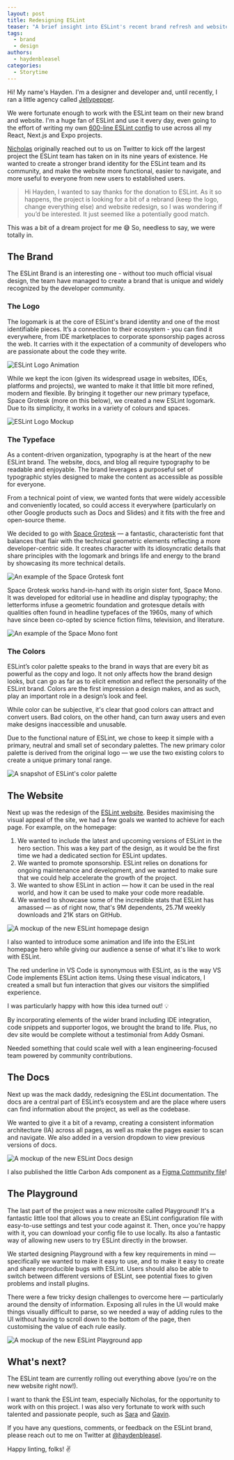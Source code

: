 ```yaml
---
layout: post
title: Redesigning ESLint
teaser: "A brief insight into ESLint's recent brand refresh and website redesign."
tags:
  - brand
  - design
authors:
  - haydenbleasel
categories:
  - Storytime
---
```


Hi! My name's Hayden. I'm a designer and developer and, until recently, I ran a little agency called [Jellypepper](https://jellypepper.com).

We were fortunate enough to work with the ESLint team on their new brand and website. I'm a huge fan of ESLint and use it every day, even going to the effort of writing my own [600-line ESLint config](https://github.com/haydenbleasel/harmony) to use across all my React, Next.js and Expo projects.

[Nicholas](https://github.com/nzakas) originally reached out to us on Twitter to kick off the largest project the ESLint team has taken on in its nine years of existence. He wanted to create a stronger brand identity for the ESLint team and its community, and make the website more functional, easier to navigate, and more useful to everyone from new users to established users. 

> Hi Hayden, I wanted to say thanks for the donation to ESLint. As it so happens, the project is looking for a bit of a rebrand (keep the logo, change everything else) and website redesign, so I was wondering if you’d be interested. It just seemed like a potentially good match.

This was a bit of a dream project for me 😅 So, needless to say, we were totally in.

## The Brand

The ESLint Brand is an interesting one - without too much official visual design, the team have managed to create a brand that is unique and widely recognized by the developer community.

### The Logo

The logomark is at the core of ESLint's brand identity and one of the most identifiable pieces. It’s a connection to their ecosystem - you can find it everywhere, from IDE marketplaces to corporate sponsorship pages across the web. It carries with it the expectation of a community of developers who are passionate about the code they write.

![ESLint Logo Animation](/assets/images/blog/2022/eslint-logo-animation.gif)

While we kept the icon (given its widespread usage in websites, IDEs, platforms and projects), we wanted to make it that little bit more refined, modern and flexible. By bringing it together our new primary typeface, Space Grotesk (more on this below), we created a new ESLint logomark. Due to its simplicity, it works in a variety of colours and spaces.

![ESLint Logo Mockup](/assets/images/blog/2022/logo-mockup.png)

### The Typeface

As a content-driven organization, typography is at the heart of the new ESLint brand. The website, docs, and blog all require typography to be readable and enjoyable. The brand leverages a purposeful set of typographic styles designed to make the content as accessible as possible for everyone.

From a technical point of view, we wanted fonts that were widely accessible and conveniently located, so could access it everywhere (particularly on other Google products such as Docs and Slides) and it fits with the free and open-source theme.

We decided to go with [Space Grotesk](https://fonts.floriankarsten.com/space-grotesk) — a fantastic, characteristic font that balances that flair with the technical geometric elements reflecting a more developer-centric side. It creates character with its idiosyncratic details that share principles with the logomark and brings life and energy to the brand by showcasing its more technical details.

![An example of the Space Grotesk font](/assets/images/blog/2022/space-grotesk.png)

Space Grotesk works hand-in-hand with its origin sister font, Space Mono. It was developed for editorial use in headline and display typography; the letterforms infuse a geometric foundation and grotesque details with qualities often found in headline typefaces of the 1960s, many of which have since been co-opted by science fiction films, television, and literature.

![An example of the Space Mono font](/assets/images/blog/2022/spacemono-satellites.gif)

### The Colors

ESLint’s color palette speaks to the brand in ways that are every bit as powerful as the copy and logo. It not only affects how the brand design looks, but can go as far as to elicit emotion and reflect the personality of the ESLint brand. Colors are the first impression a design makes, and as such, play an important role in a design’s look and feel. 

While color can be subjective, it's clear that good colors can attract and convert users. Bad colors, on the other hand, can turn away users and even make designs inaccessible and unusable.

Due to the functional nature of ESLint, we chose to keep it simple with a primary, neutral and small set of secondary palettes. The new primary color palette is derived from the original logo — we use the two existing colors to create a unique primary tonal range.

![A snapshot of ESLint's color palette](/assets/images/blog/2022/eslint-colors.png)

## The Website

Next up was the redesign of the [ESLint website](https://eslint.org/). Besides maximising the visual appeal of the site, we had a few goals we wanted to achieve for each page. For example, on the homepage:

1. We wanted to include the latest and upcoming versions of ESLint in the hero section. This was a key part of the design, as it would be the first time we had a dedicated section for ESLint updates.
2. We wanted to promote sponsorship. ESLint relies on donations for ongoing maintenance and development, and we wanted to make sure that we could help accelerate the growth of the project.
3. We wanted to show ESLint in action — how it can be used in the real world, and how it can be used to make your code more readable.
4. We wanted to showcase some of the incredible stats that ESLint has amassed — as of right now, that's 9M dependents, 25.7M weekly downloads and 21K stars on GitHub.

![A mockup of the new ESLint homepage design](/assets/images/blog/2022/eslint-website-home.png)

I also wanted to introduce some animation and life into the ESLint homepage hero while giving our audience a sense of what it's like to work with ESLint.

The red underline in VS Code is synonymous with ESLint, as is the way VS Code implements ESLint action items. Using these visual indicators, I created a small but fun interaction that gives our visitors the simplified experience.

I was particularly happy with how this idea turned out! 💡

By incorporating elements of the wider brand including IDE integration, code snippets and supporter logos, we brought the brand to life. Plus, no dev site would be complete without a testimonial from Addy Osmani.

Needed something that could scale well with a lean engineering-focused team powered by community contributions.

## The Docs

Next up was the mack daddy, redesigning the ESLint documentation. The docs are a central part of ESLint’s ecosystem and are the place where users can find information about the project, as well as the codebase.

We wanted to give it a bit of a revamp, creating a consistent information architecture (IA) across all pages, as well as make the pages easier to scan and navigate. We also added in a version dropdown to view previous versions of docs.

![A mockup of the new ESLint Docs design](/assets/images/blog/2022/eslint-docs.png)

I also published the little Carbon Ads component as a [Figma Community file](https://www.figma.com/community/file/1019502569915291740)!


## The Playground

The last part of the project was a new microsite called Playground! It's a fantastic little tool that allows you to create an ESLint configuration file with easy-to-use settings and test your code against it. Then, once you're happy with it, you can download your config file to use locally. Its also a fantastic way of allowing new users to try ESLint directly in the browser.

We started designing Playground with a few key requirements in mind — specifically we wanted to make it easy to use, and to make it easy to create and share reproducible bugs with ESLint. Users should also be able to switch between different versions of ESLint, see potential fixes to given problems and install plugins.

There were a few tricky design challenges to overcome here — particularly around the density of information. Exposing all rules in the UI would make things visually difficult to parse, so we needed a way of adding rules to the UI without having to scroll down to the bottom of the page, then customising the value of each rule easily.

![A mockup of the new ESLint Playground app](/assets/images/blog/2022/eslint-playground.png)

## What's next?

The ESLint team are currently rolling out everything above (you're on the new website right now!).

I want to thank the ESLint team, especially Nicholas, for the opportunity to work with on this project. I was also very fortunate to work with such talented and passionate people, such as [Sara](https://www.sarasoueidan.com/) and [Gavin](https://gavinbarnett.com/).

If you have any questions, comments, or feedback on the ESLint brand, please reach out to me on Twitter at [@haydenbleasel](https://twitter.com/haydenbleasel).

Happy linting, folks! ✌️

